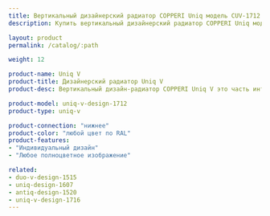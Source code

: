 ```yaml
---
title: Вертикальный дизайнерский радиатор COPPERI Uniq модель CUV-1712
description: Купить вертикальный дизайнерский радиатор COPPERI Uniq модель CUV-1712 по цене производителя в Москве.

layout: product
permalink: /catalog/:path

weight: 12

product-name: Uniq V
product-title: Дизайнерский радиатор Uniq V
product-desc: Вертикальный дизайн-радиатор COPPERI Uniq V это часть интерьера, которой можно любоваться бесконечно. Строгая форма и яркое оформление передней панели мгновенно обращают на себя внимание и не дают отвести взгляд.

product-model: uniq-v-design-1712
product-type: uniq-v

product-connection: "нижнее"
product-color: "любой цвет по RAL"
product-features:
- "Индивидуальный дизайн"
- "Любое полноцветное изображение"

related:
- duo-v-design-1515
- uniq-design-1607
- antiq-design-1520
- uniq-v-design-1716
---
```

